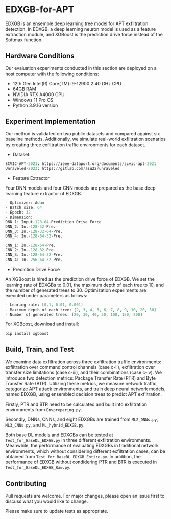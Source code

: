 # EDXGB-for-APT

EDXGB is an ensemble deep learning tree model for APT exfiltration detection. In EDXGB, a deep learning neuron model is used as a feature extraction module, and XGBoost is the prediction drive force instead of the Softmax function.

## Hardware Conditions

Our evaluation experiments conducted in this section are deployed on a host computer with the following conditions:

+ 12th Gen Intel(R) Core(TM) i9-12900 2.40 GHz CPU
+ 64GB RAM
+ NVIDIA RTX A4000 GPU
+ Windows 11 Pro OS
+ Python 3.9.16 version

## Experiment Implementation
Our method is validated on two public datasets and compared against six baseline methods. Additionally, we simulate real-world exfiltration scenarios by creating three exfiltration traffic environments for each dataset. 
+ Dataset:
```python
SCVIC-APT-2021: https://ieee-dataport.org/documents/scvic-apt-2021
Unraveled-2023: https://gitlab.com/asu22/unraveled
```
+ Feature Extractor

Four DNN models and four CNN models are prepared as the base deep learning feature extractor of EDXGB.

```python
- Optimizer: Adam
- Batch size: 64
- Epoch: 32
- Dimension: 
DNN_1: Input-128-64-Prediction Drive Force
DNN_2: In.-128-32-Pre.
DNN_3: In.-128-32-64-Pre.
DNN_4: In.-128-64-32-Pre.

CNN_1: In.-128-64-Pre.
CNN_2: In.-128-32-Pre.
CNN_3: In.-128-64-32-Pre.
CNN_4: In.-256-64-32-Pre.
```

+ Prediction Drive Force

An XGBoost is hired as the prediction drive force of EDXGB. We set the learning rate of EDXGBs to 0.01, the maximum depth of each tree to 10, and the number of generated trees to 30.
Optimization experiments are executed under parameters as follows:

```python
- Learing rate: [0.1, 0.01, 0.001]
- Maximum depth of each tree: [2, 3, 4, 5, 6, 7, 8, 9, 10, 20, 30]
- Number of generated trees: [20, 30, 40, 50, 100, 150, 200]
```

For XGBoost, download and install:

```python
pip install xgboost
```

## Build, Train, and Test
We examine data exfiltration across three exfiltration traffic environments: exfiltration over command control channels (case c-ii), exfiltration over transfer size limitations (case c-iii), and their combinations (case c-iv). We introduce two detection metrics: Package Transfer Rate (PTR) and Byte Transfer Rate (BTR). Utilizing these metrics, we measure network traffic, categorize APT attack environments, and train deep neural network models, named EDXGB, using ensembled decision trees to predict APT exfiltration. 

Firstly, PTR and BTR need to be calculated and built into exfiltration environments from ```Envpreparing.py```. 



Secondly, DNNs, CNNs, and eight EDXGBs are trained from ```ML2_DNNs.py```, ```ML3_CNNs.py```, and ```ML_hybrid_EDXGB.py```. 


Both base DL models and EDXGBs can be tested at ```Test_for_BaseDL_EDXGB.py``` in three different exfiltration environments. Meanwhile, the performance of evaluating EDXGBs in traditional network environments, which without considering different exfiltration cases, can be obtained from ```Test_for_BaseDL_EDXGB_Entire.py```. In addition, the performance of EDXGB without condidering PTR and BTR is executed in ```Test_for_BaseDL_EDXGB_Raw.py```.

## Contributing

Pull requests are welcome. For major changes, please open an issue first
to discuss what you would like to change.

Please make sure to update tests as appropriate.
